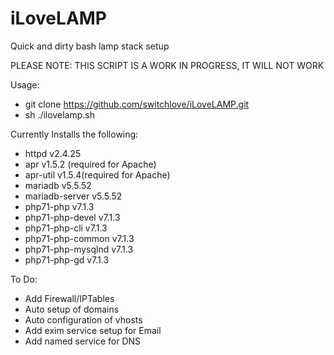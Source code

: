 # iLoveLAMP
Quick and dirty bash lamp stack setup

PLEASE NOTE: THIS SCRIPT IS A WORK IN PROGRESS, IT WILL NOT WORK 

Usage:
- git clone https://github.com/switchlove/iLoveLAMP.git
- sh ./ilovelamp.sh

Currently Installs the following:
- httpd v2.4.25
- apr v1.5.2 (required for Apache)
- apr-util v1.5.4(required for Apache)
- mariadb v5.5.52
- mariadb-server v5.5.52
- php71-php v7.1.3 
- php71-php-devel v7.1.3
- php71-php-cli v7.1.3
- php71-php-common v7.1.3
- php71-php-mysqlnd v7.1.3
- php71-php-gd v7.1.3

To Do:
- Add Firewall/IPTables
- Auto setup of domains
- Auto configuration of vhosts
- Add exim service setup for Email
- Add named service for DNS
